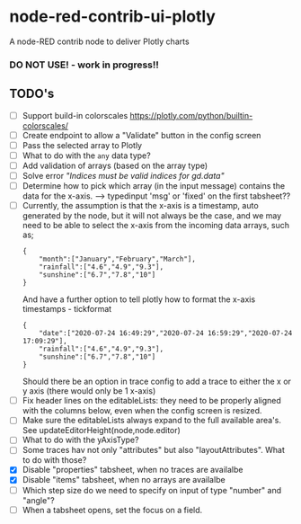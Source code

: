 # node-red-contrib-ui-plotly
A node-RED contrib node to deliver Plotly charts

### DO NOT USE! - work in progress!!


## TODO's
- [ ] Support build-in colorscales https://plotly.com/python/builtin-colorscales/
- [ ] Create endpoint to allow a "Validate" button in the config screen
- [ ] Pass the selected array to Plotly
- [ ] What to do with the `any` data type?
- [ ] Add validation of arrays (based on the array type)
- [ ] Solve error *"Indices must be valid indices for gd.data"*
- [ ] Determine how  to pick which array (in the input message) contains the data for the x-axis. --> typedinput 'msg' or 'fixed' on the first tabsheet??
- [ ] Currently, the assumption is that the x-axis is a timestamp, auto generated by the node, but it will not always be the case, and we may need to be able to select the x-axis from the incoming data arrays, such as;
   ```
   {
	   "month":["January","February","March"],
	   "rainfall":["4.6","4.9","9.3"],
	   "sunshine":["6.7","7.8","10"]
   }
   ```
   And have a further option to tell plotly how to format the x-axis timestamps - tickformat
   ```
   {
	   "date":["2020-07-24 16:49:29","2020-07-24 16:59:29","2020-07-24 17:09:29"],
	   "rainfall":["4.6","4.9","9.3"],
	   "sunshine":["6.7","7.8","10"]
   }
   ```
   Should there be an option in trace config to add a trace to either the x or y axis (there would only be 1 x-axis)
- [ ] Fix header lines on the editableLists: they need to be properly aligned with the columns below, even when the config screen is resized.
- [ ] Make sure the editableLists always expand to the full available area's.  See updateEditorHeight(node,node.editor)
- [ ] What to do with the yAxisType?
- [ ] Some traces hav not only "attributes" but also "layoutAttributes".  What to do with those?
- [X] Disable "properties" tabsheet, when no traces are availalbe
- [X] Disable "items" tabsheet, when no arrays are availalbe
- [ ] Which step size do we need to specify on input of type "number" and "angle"?
- [ ] When a tabsheet opens, set the focus on a field.
